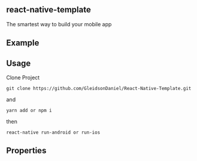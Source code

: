 ## react-native-template 
The smartest way to build your mobile app

## Example

## Usage

Clone Project
```shell
git clone https://github.com/GleidsonDaniel/React-Native-Template.git
```
and
```shell
yarn add or npm i
```
then
```shell
react-native run-android or run-ios
```
## Properties

